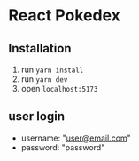 # React Pokedex

## Installation

1. run `yarn install`
2. run `yarn dev`
3. open `localhost:5173`


## user login

- username: "user@email.com"
- password: "password"
